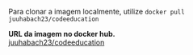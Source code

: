 Para clonar a imagem localmente, utilize `docker pull juuhabach23/codeeducation`

**URL da imagem no docker hub.**  
[juuhabach23/codeeducation](https://hub.docker.com/repository/docker/juuhabach23/codeeducation)